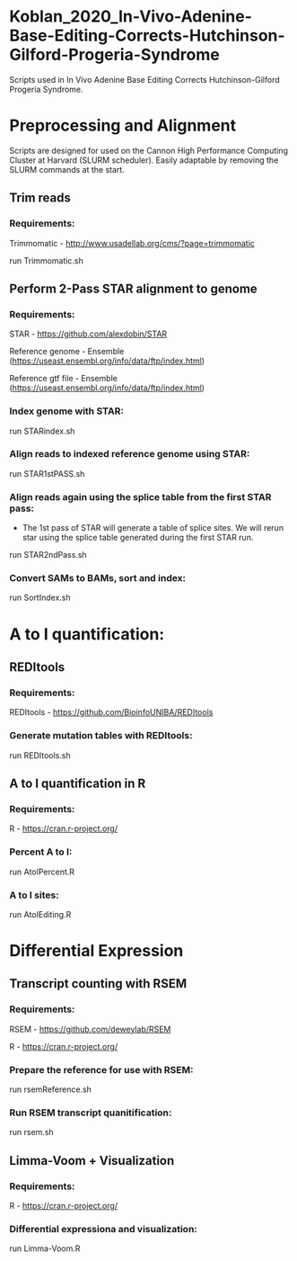 # Koblan_2020_In-Vivo-Adenine-Base-Editing-Corrects-Hutchinson-Gilford-Progeria-Syndrome
Scripts used in In Vivo Adenine Base Editing Corrects Hutchinson-Gilford Progeria Syndrome. 
 
# Preprocessing and Alignment 
Scripts are designed for used on the Cannon High Performance Computing Cluster at Harvard (SLURM scheduler).  Easily adaptable by removing the SLURM commands at the start.

## Trim reads

### Requirements:

Trimmomatic - http://www.usadellab.org/cms/?page=trimmomatic

run Trimmomatic.sh

## Perform 2-Pass STAR alignment to genome

### Requirements: 

STAR - https://github.com/alexdobin/STAR

Reference genome - Ensemble (https://useast.ensembl.org/info/data/ftp/index.html)

Reference gtf file - Ensemble (https://useast.ensembl.org/info/data/ftp/index.html)

### Index genome with STAR: 

run STARindex.sh

### Align reads to indexed reference genome using STAR:

run STAR1stPASS.sh

### Align reads again using the splice table from the first STAR pass: 

- The 1st pass of STAR will generate a table of splice sites. We will rerun star using the splice table generated during the first STAR run. 

run STAR2ndPass.sh 

### Convert SAMs to BAMs, sort and index: 

run SortIndex.sh 

# A to I quantification:

## REDItools

### Requirements:

REDItools - https://github.com/BioinfoUNIBA/REDItools

### Generate mutation tables with REDItools:

run REDItools.sh

## A to I quantification in R 

### Requirements:

R - https://cran.r-project.org/

### Percent A to I: 

run AtoIPercent.R 

### A to I sites: 

run AtoIEditing.R

# Differential Expression

## Transcript counting with RSEM

### Requirements:

RSEM - https://github.com/deweylab/RSEM

R - https://cran.r-project.org/

### Prepare the reference for use with RSEM:

run rsemReference.sh

### Run RSEM transcript quanitification:

run rsem.sh

## Limma-Voom + Visualization

### Requirements:

R - https://cran.r-project.org/

### Differential expressiona and visualization: 
run Limma-Voom.R


